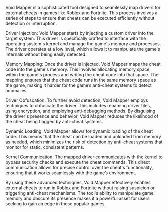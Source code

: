 Void Mapper is a sophisticated tool designed to seamlessly map drivers for external cheats in games like Roblox and Fortnite. This process involves a series of steps to ensure that cheats can be executed efficiently without detection or interruption.

Driver Injection: Void Mapper starts by injecting a custom driver into the target system. This driver is specifically crafted to interface with the operating system's kernel and manage the game's memory and processes. The driver operates at a low level, which allows it to manipulate the game's internals without being easily detected.

Memory Mapping: Once the driver is injected, Void Mapper maps the cheat code into the game's memory. This involves allocating memory space within the game's process and writing the cheat code into that space. The mapping ensures that the cheat code runs in the same memory space as the game, making it harder for the game’s anti-cheat systems to detect anomalies.

Driver Obfuscation: To further avoid detection, Void Mapper employs techniques to obfuscate the driver. This includes renaming driver files, using encryption, and employing anti-debugging methods. By disguising the driver's presence and behavior, Void Mapper reduces the likelihood of the cheat being flagged by anti-cheat systems.

Dynamic Loading: Void Mapper allows for dynamic loading of the cheat code. This means that the cheat can be loaded and unloaded from memory as needed, which minimizes the risk of detection by anti-cheat systems that monitor for static, consistent patterns.

Kernel Communication: The mapped driver communicates with the kernel to bypass security checks and execute the cheat commands. This direct communication allows for precise control over the cheat's functionality, ensuring that it works seamlessly with the game’s environment.

By using these advanced techniques, Void Mapper effectively enables external cheats to run in Roblox and Fortnite without raising suspicion or triggering anti-cheat mechanisms. The tool's ability to manipulate game memory and obscure its presence makes it a powerful asset for users seeking to gain an edge in these popular games.
